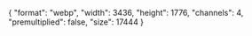 {
  "format": "webp",
  "width": 3436,
  "height": 1776,
  "channels": 4,
  "premultiplied": false,
  "size": 17444
}